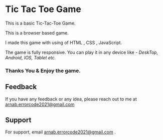 
# Tic Tac Toe Game

This is a basic Tic-Tac-Toe Game. 


This is a browser based game. 

I made this game with using of HTML , CSS , JavaScript.

The game is fully responsive. You can play it in any device like
*-* *DeskTop, Android, IOS, Tablet etc.*  

### Thanks You & Enjoy the game.
## Feedback

If you have any feedback or any idea, please reach out to me at arnab.errorcode2021@gmail.com

  
## Support

For support, email arnab.errorcode2021@gmail.com .

  
